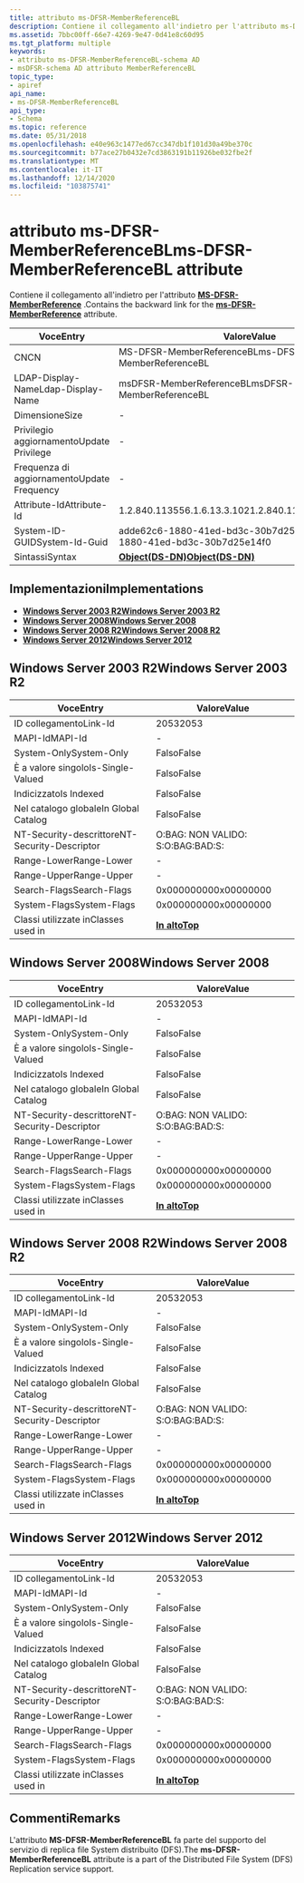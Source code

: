 ```yaml
---
title: attributo ms-DFSR-MemberReferenceBL
description: Contiene il collegamento all'indietro per l'attributo ms-DFSR-MemberReference.
ms.assetid: 7bbc00ff-66e7-4269-9e47-0d41e8c60d95
ms.tgt_platform: multiple
keywords:
- attributo ms-DFSR-MemberReferenceBL-schema AD
- msDFSR-schema AD attributo MemberReferenceBL
topic_type:
- apiref
api_name:
- ms-DFSR-MemberReferenceBL
api_type:
- Schema
ms.topic: reference
ms.date: 05/31/2018
ms.openlocfilehash: e40e963c1477ed67cc347db1f101d30a49be370c
ms.sourcegitcommit: b77ace27b0432e7cd3863191b11926be032fbe2f
ms.translationtype: MT
ms.contentlocale: it-IT
ms.lasthandoff: 12/14/2020
ms.locfileid: "103875741"
---
```

# <a name="ms-dfsr-memberreferencebl-attribute"></a><span data-ttu-id="f9779-105">attributo ms-DFSR-MemberReferenceBL</span><span class="sxs-lookup"><span data-stu-id="f9779-105">ms-DFSR-MemberReferenceBL attribute</span></span>

<span data-ttu-id="f9779-106">Contiene il collegamento all'indietro per l'attributo [**MS-DFSR-MemberReference**](a-msdfsr-memberreference.md) .</span><span class="sxs-lookup"><span data-stu-id="f9779-106">Contains the backward link for the [**ms-DFSR-MemberReference**](a-msdfsr-memberreference.md) attribute.</span></span>



| <span data-ttu-id="f9779-107">Voce</span><span class="sxs-lookup"><span data-stu-id="f9779-107">Entry</span></span> | <span data-ttu-id="f9779-108">Valore</span><span class="sxs-lookup"><span data-stu-id="f9779-108">Value</span></span> |
|-------------------|-----------------------------------------|
| <span data-ttu-id="f9779-109">CN</span><span class="sxs-lookup"><span data-stu-id="f9779-109">CN</span></span>                | <span data-ttu-id="f9779-110">MS-DFSR-MemberReferenceBL</span><span class="sxs-lookup"><span data-stu-id="f9779-110">ms-DFSR-MemberReferenceBL</span></span>               |
| <span data-ttu-id="f9779-111">LDAP-Display-Name</span><span class="sxs-lookup"><span data-stu-id="f9779-111">Ldap-Display-Name</span></span> | <span data-ttu-id="f9779-112">msDFSR-MemberReferenceBL</span><span class="sxs-lookup"><span data-stu-id="f9779-112">msDFSR-MemberReferenceBL</span></span>                |
| <span data-ttu-id="f9779-113">Dimensione</span><span class="sxs-lookup"><span data-stu-id="f9779-113">Size</span></span>              | \-                                      |
| <span data-ttu-id="f9779-114">Privilegio aggiornamento</span><span class="sxs-lookup"><span data-stu-id="f9779-114">Update Privilege</span></span>  | \-                                      |
| <span data-ttu-id="f9779-115">Frequenza di aggiornamento</span><span class="sxs-lookup"><span data-stu-id="f9779-115">Update Frequency</span></span>  | \-                                      |
| <span data-ttu-id="f9779-116">Attribute-Id</span><span class="sxs-lookup"><span data-stu-id="f9779-116">Attribute-Id</span></span>      | <span data-ttu-id="f9779-117">1.2.840.113556.1.6.13.3.102</span><span class="sxs-lookup"><span data-stu-id="f9779-117">1.2.840.113556.1.6.13.3.102</span></span>             |
| <span data-ttu-id="f9779-118">System-ID-GUID</span><span class="sxs-lookup"><span data-stu-id="f9779-118">System-Id-Guid</span></span>    | <span data-ttu-id="f9779-119">adde62c6-1880-41ed-bd3c-30b7d25e14f0</span><span class="sxs-lookup"><span data-stu-id="f9779-119">adde62c6-1880-41ed-bd3c-30b7d25e14f0</span></span>    |
| <span data-ttu-id="f9779-120">Sintassi</span><span class="sxs-lookup"><span data-stu-id="f9779-120">Syntax</span></span>            | [<span data-ttu-id="f9779-121">**Object(DS-DN)**</span><span class="sxs-lookup"><span data-stu-id="f9779-121">**Object(DS-DN)**</span></span>](s-object-ds-dn.md) |



## <a name="implementations"></a><span data-ttu-id="f9779-122">Implementazioni</span><span class="sxs-lookup"><span data-stu-id="f9779-122">Implementations</span></span>

-   [<span data-ttu-id="f9779-123">**Windows Server 2003 R2**</span><span class="sxs-lookup"><span data-stu-id="f9779-123">**Windows Server 2003 R2**</span></span>](#windows-server-2003-r2)
-   [<span data-ttu-id="f9779-124">**Windows Server 2008**</span><span class="sxs-lookup"><span data-stu-id="f9779-124">**Windows Server 2008**</span></span>](#windows-server-2008)
-   [<span data-ttu-id="f9779-125">**Windows Server 2008 R2**</span><span class="sxs-lookup"><span data-stu-id="f9779-125">**Windows Server 2008 R2**</span></span>](#windows-server-2008-r2)
-   [<span data-ttu-id="f9779-126">**Windows Server 2012**</span><span class="sxs-lookup"><span data-stu-id="f9779-126">**Windows Server 2012**</span></span>](#windows-server-2012)

## <a name="windows-server-2003-r2"></a><span data-ttu-id="f9779-127">Windows Server 2003 R2</span><span class="sxs-lookup"><span data-stu-id="f9779-127">Windows Server 2003 R2</span></span>



| <span data-ttu-id="f9779-128">Voce</span><span class="sxs-lookup"><span data-stu-id="f9779-128">Entry</span></span> | <span data-ttu-id="f9779-129">Valore</span><span class="sxs-lookup"><span data-stu-id="f9779-129">Value</span></span> |
|------------------------|---------------------------------|
| <span data-ttu-id="f9779-130">ID collegamento</span><span class="sxs-lookup"><span data-stu-id="f9779-130">Link-Id</span></span>                | <span data-ttu-id="f9779-131">2053</span><span class="sxs-lookup"><span data-stu-id="f9779-131">2053</span></span>                            |
| <span data-ttu-id="f9779-132">MAPI-Id</span><span class="sxs-lookup"><span data-stu-id="f9779-132">MAPI-Id</span></span>                | \-                              |
| <span data-ttu-id="f9779-133">System-Only</span><span class="sxs-lookup"><span data-stu-id="f9779-133">System-Only</span></span>            | <span data-ttu-id="f9779-134">Falso</span><span class="sxs-lookup"><span data-stu-id="f9779-134">False</span></span>                           |
| <span data-ttu-id="f9779-135">È a valore singolo</span><span class="sxs-lookup"><span data-stu-id="f9779-135">Is-Single-Valued</span></span>       | <span data-ttu-id="f9779-136">Falso</span><span class="sxs-lookup"><span data-stu-id="f9779-136">False</span></span>                           |
| <span data-ttu-id="f9779-137">Indicizzato</span><span class="sxs-lookup"><span data-stu-id="f9779-137">Is Indexed</span></span>             | <span data-ttu-id="f9779-138">Falso</span><span class="sxs-lookup"><span data-stu-id="f9779-138">False</span></span>                           |
| <span data-ttu-id="f9779-139">Nel catalogo globale</span><span class="sxs-lookup"><span data-stu-id="f9779-139">In Global Catalog</span></span>      | <span data-ttu-id="f9779-140">Falso</span><span class="sxs-lookup"><span data-stu-id="f9779-140">False</span></span>                           |
| <span data-ttu-id="f9779-141">NT-Security-descrittore</span><span class="sxs-lookup"><span data-stu-id="f9779-141">NT-Security-Descriptor</span></span> | <span data-ttu-id="f9779-142">O:BAG: NON VALIDO: S:</span><span class="sxs-lookup"><span data-stu-id="f9779-142">O:BAG:BAD:S:</span></span>                    |
| <span data-ttu-id="f9779-143">Range-Lower</span><span class="sxs-lookup"><span data-stu-id="f9779-143">Range-Lower</span></span>            | \-                              |
| <span data-ttu-id="f9779-144">Range-Upper</span><span class="sxs-lookup"><span data-stu-id="f9779-144">Range-Upper</span></span>            | \-                              |
| <span data-ttu-id="f9779-145">Search-Flags</span><span class="sxs-lookup"><span data-stu-id="f9779-145">Search-Flags</span></span>           | <span data-ttu-id="f9779-146">0x00000000</span><span class="sxs-lookup"><span data-stu-id="f9779-146">0x00000000</span></span>                      |
| <span data-ttu-id="f9779-147">System-Flags</span><span class="sxs-lookup"><span data-stu-id="f9779-147">System-Flags</span></span>           | <span data-ttu-id="f9779-148">0x00000000</span><span class="sxs-lookup"><span data-stu-id="f9779-148">0x00000000</span></span>                      |
| <span data-ttu-id="f9779-149">Classi utilizzate in</span><span class="sxs-lookup"><span data-stu-id="f9779-149">Classes used in</span></span>        | [<span data-ttu-id="f9779-150">**In alto**</span><span class="sxs-lookup"><span data-stu-id="f9779-150">**Top**</span></span>](c-top.md)<br/> |



## <a name="windows-server-2008"></a><span data-ttu-id="f9779-151">Windows Server 2008</span><span class="sxs-lookup"><span data-stu-id="f9779-151">Windows Server 2008</span></span>



| <span data-ttu-id="f9779-152">Voce</span><span class="sxs-lookup"><span data-stu-id="f9779-152">Entry</span></span> | <span data-ttu-id="f9779-153">Valore</span><span class="sxs-lookup"><span data-stu-id="f9779-153">Value</span></span> |
|------------------------|---------------------------------|
| <span data-ttu-id="f9779-154">ID collegamento</span><span class="sxs-lookup"><span data-stu-id="f9779-154">Link-Id</span></span>                | <span data-ttu-id="f9779-155">2053</span><span class="sxs-lookup"><span data-stu-id="f9779-155">2053</span></span>                            |
| <span data-ttu-id="f9779-156">MAPI-Id</span><span class="sxs-lookup"><span data-stu-id="f9779-156">MAPI-Id</span></span>                | \-                              |
| <span data-ttu-id="f9779-157">System-Only</span><span class="sxs-lookup"><span data-stu-id="f9779-157">System-Only</span></span>            | <span data-ttu-id="f9779-158">Falso</span><span class="sxs-lookup"><span data-stu-id="f9779-158">False</span></span>                           |
| <span data-ttu-id="f9779-159">È a valore singolo</span><span class="sxs-lookup"><span data-stu-id="f9779-159">Is-Single-Valued</span></span>       | <span data-ttu-id="f9779-160">Falso</span><span class="sxs-lookup"><span data-stu-id="f9779-160">False</span></span>                           |
| <span data-ttu-id="f9779-161">Indicizzato</span><span class="sxs-lookup"><span data-stu-id="f9779-161">Is Indexed</span></span>             | <span data-ttu-id="f9779-162">Falso</span><span class="sxs-lookup"><span data-stu-id="f9779-162">False</span></span>                           |
| <span data-ttu-id="f9779-163">Nel catalogo globale</span><span class="sxs-lookup"><span data-stu-id="f9779-163">In Global Catalog</span></span>      | <span data-ttu-id="f9779-164">Falso</span><span class="sxs-lookup"><span data-stu-id="f9779-164">False</span></span>                           |
| <span data-ttu-id="f9779-165">NT-Security-descrittore</span><span class="sxs-lookup"><span data-stu-id="f9779-165">NT-Security-Descriptor</span></span> | <span data-ttu-id="f9779-166">O:BAG: NON VALIDO: S:</span><span class="sxs-lookup"><span data-stu-id="f9779-166">O:BAG:BAD:S:</span></span>                    |
| <span data-ttu-id="f9779-167">Range-Lower</span><span class="sxs-lookup"><span data-stu-id="f9779-167">Range-Lower</span></span>            | \-                              |
| <span data-ttu-id="f9779-168">Range-Upper</span><span class="sxs-lookup"><span data-stu-id="f9779-168">Range-Upper</span></span>            | \-                              |
| <span data-ttu-id="f9779-169">Search-Flags</span><span class="sxs-lookup"><span data-stu-id="f9779-169">Search-Flags</span></span>           | <span data-ttu-id="f9779-170">0x00000000</span><span class="sxs-lookup"><span data-stu-id="f9779-170">0x00000000</span></span>                      |
| <span data-ttu-id="f9779-171">System-Flags</span><span class="sxs-lookup"><span data-stu-id="f9779-171">System-Flags</span></span>           | <span data-ttu-id="f9779-172">0x00000000</span><span class="sxs-lookup"><span data-stu-id="f9779-172">0x00000000</span></span>                      |
| <span data-ttu-id="f9779-173">Classi utilizzate in</span><span class="sxs-lookup"><span data-stu-id="f9779-173">Classes used in</span></span>        | [<span data-ttu-id="f9779-174">**In alto**</span><span class="sxs-lookup"><span data-stu-id="f9779-174">**Top**</span></span>](c-top.md)<br/> |



## <a name="windows-server-2008-r2"></a><span data-ttu-id="f9779-175">Windows Server 2008 R2</span><span class="sxs-lookup"><span data-stu-id="f9779-175">Windows Server 2008 R2</span></span>



| <span data-ttu-id="f9779-176">Voce</span><span class="sxs-lookup"><span data-stu-id="f9779-176">Entry</span></span> | <span data-ttu-id="f9779-177">Valore</span><span class="sxs-lookup"><span data-stu-id="f9779-177">Value</span></span> |
|------------------------|---------------------------------|
| <span data-ttu-id="f9779-178">ID collegamento</span><span class="sxs-lookup"><span data-stu-id="f9779-178">Link-Id</span></span>                | <span data-ttu-id="f9779-179">2053</span><span class="sxs-lookup"><span data-stu-id="f9779-179">2053</span></span>                            |
| <span data-ttu-id="f9779-180">MAPI-Id</span><span class="sxs-lookup"><span data-stu-id="f9779-180">MAPI-Id</span></span>                | \-                              |
| <span data-ttu-id="f9779-181">System-Only</span><span class="sxs-lookup"><span data-stu-id="f9779-181">System-Only</span></span>            | <span data-ttu-id="f9779-182">Falso</span><span class="sxs-lookup"><span data-stu-id="f9779-182">False</span></span>                           |
| <span data-ttu-id="f9779-183">È a valore singolo</span><span class="sxs-lookup"><span data-stu-id="f9779-183">Is-Single-Valued</span></span>       | <span data-ttu-id="f9779-184">Falso</span><span class="sxs-lookup"><span data-stu-id="f9779-184">False</span></span>                           |
| <span data-ttu-id="f9779-185">Indicizzato</span><span class="sxs-lookup"><span data-stu-id="f9779-185">Is Indexed</span></span>             | <span data-ttu-id="f9779-186">Falso</span><span class="sxs-lookup"><span data-stu-id="f9779-186">False</span></span>                           |
| <span data-ttu-id="f9779-187">Nel catalogo globale</span><span class="sxs-lookup"><span data-stu-id="f9779-187">In Global Catalog</span></span>      | <span data-ttu-id="f9779-188">Falso</span><span class="sxs-lookup"><span data-stu-id="f9779-188">False</span></span>                           |
| <span data-ttu-id="f9779-189">NT-Security-descrittore</span><span class="sxs-lookup"><span data-stu-id="f9779-189">NT-Security-Descriptor</span></span> | <span data-ttu-id="f9779-190">O:BAG: NON VALIDO: S:</span><span class="sxs-lookup"><span data-stu-id="f9779-190">O:BAG:BAD:S:</span></span>                    |
| <span data-ttu-id="f9779-191">Range-Lower</span><span class="sxs-lookup"><span data-stu-id="f9779-191">Range-Lower</span></span>            | \-                              |
| <span data-ttu-id="f9779-192">Range-Upper</span><span class="sxs-lookup"><span data-stu-id="f9779-192">Range-Upper</span></span>            | \-                              |
| <span data-ttu-id="f9779-193">Search-Flags</span><span class="sxs-lookup"><span data-stu-id="f9779-193">Search-Flags</span></span>           | <span data-ttu-id="f9779-194">0x00000000</span><span class="sxs-lookup"><span data-stu-id="f9779-194">0x00000000</span></span>                      |
| <span data-ttu-id="f9779-195">System-Flags</span><span class="sxs-lookup"><span data-stu-id="f9779-195">System-Flags</span></span>           | <span data-ttu-id="f9779-196">0x00000000</span><span class="sxs-lookup"><span data-stu-id="f9779-196">0x00000000</span></span>                      |
| <span data-ttu-id="f9779-197">Classi utilizzate in</span><span class="sxs-lookup"><span data-stu-id="f9779-197">Classes used in</span></span>        | [<span data-ttu-id="f9779-198">**In alto**</span><span class="sxs-lookup"><span data-stu-id="f9779-198">**Top**</span></span>](c-top.md)<br/> |



## <a name="windows-server-2012"></a><span data-ttu-id="f9779-199">Windows Server 2012</span><span class="sxs-lookup"><span data-stu-id="f9779-199">Windows Server 2012</span></span>



| <span data-ttu-id="f9779-200">Voce</span><span class="sxs-lookup"><span data-stu-id="f9779-200">Entry</span></span> | <span data-ttu-id="f9779-201">Valore</span><span class="sxs-lookup"><span data-stu-id="f9779-201">Value</span></span> |
|------------------------|---------------------------------|
| <span data-ttu-id="f9779-202">ID collegamento</span><span class="sxs-lookup"><span data-stu-id="f9779-202">Link-Id</span></span>                | <span data-ttu-id="f9779-203">2053</span><span class="sxs-lookup"><span data-stu-id="f9779-203">2053</span></span>                            |
| <span data-ttu-id="f9779-204">MAPI-Id</span><span class="sxs-lookup"><span data-stu-id="f9779-204">MAPI-Id</span></span>                | \-                              |
| <span data-ttu-id="f9779-205">System-Only</span><span class="sxs-lookup"><span data-stu-id="f9779-205">System-Only</span></span>            | <span data-ttu-id="f9779-206">Falso</span><span class="sxs-lookup"><span data-stu-id="f9779-206">False</span></span>                           |
| <span data-ttu-id="f9779-207">È a valore singolo</span><span class="sxs-lookup"><span data-stu-id="f9779-207">Is-Single-Valued</span></span>       | <span data-ttu-id="f9779-208">Falso</span><span class="sxs-lookup"><span data-stu-id="f9779-208">False</span></span>                           |
| <span data-ttu-id="f9779-209">Indicizzato</span><span class="sxs-lookup"><span data-stu-id="f9779-209">Is Indexed</span></span>             | <span data-ttu-id="f9779-210">Falso</span><span class="sxs-lookup"><span data-stu-id="f9779-210">False</span></span>                           |
| <span data-ttu-id="f9779-211">Nel catalogo globale</span><span class="sxs-lookup"><span data-stu-id="f9779-211">In Global Catalog</span></span>      | <span data-ttu-id="f9779-212">Falso</span><span class="sxs-lookup"><span data-stu-id="f9779-212">False</span></span>                           |
| <span data-ttu-id="f9779-213">NT-Security-descrittore</span><span class="sxs-lookup"><span data-stu-id="f9779-213">NT-Security-Descriptor</span></span> | <span data-ttu-id="f9779-214">O:BAG: NON VALIDO: S:</span><span class="sxs-lookup"><span data-stu-id="f9779-214">O:BAG:BAD:S:</span></span>                    |
| <span data-ttu-id="f9779-215">Range-Lower</span><span class="sxs-lookup"><span data-stu-id="f9779-215">Range-Lower</span></span>            | \-                              |
| <span data-ttu-id="f9779-216">Range-Upper</span><span class="sxs-lookup"><span data-stu-id="f9779-216">Range-Upper</span></span>            | \-                              |
| <span data-ttu-id="f9779-217">Search-Flags</span><span class="sxs-lookup"><span data-stu-id="f9779-217">Search-Flags</span></span>           | <span data-ttu-id="f9779-218">0x00000000</span><span class="sxs-lookup"><span data-stu-id="f9779-218">0x00000000</span></span>                      |
| <span data-ttu-id="f9779-219">System-Flags</span><span class="sxs-lookup"><span data-stu-id="f9779-219">System-Flags</span></span>           | <span data-ttu-id="f9779-220">0x00000000</span><span class="sxs-lookup"><span data-stu-id="f9779-220">0x00000000</span></span>                      |
| <span data-ttu-id="f9779-221">Classi utilizzate in</span><span class="sxs-lookup"><span data-stu-id="f9779-221">Classes used in</span></span>        | [<span data-ttu-id="f9779-222">**In alto**</span><span class="sxs-lookup"><span data-stu-id="f9779-222">**Top**</span></span>](c-top.md)<br/> |



## <a name="remarks"></a><span data-ttu-id="f9779-223">Commenti</span><span class="sxs-lookup"><span data-stu-id="f9779-223">Remarks</span></span>

<span data-ttu-id="f9779-224">L'attributo **MS-DFSR-MemberReferenceBL** fa parte del supporto del servizio di replica file System distribuito (DFS).</span><span class="sxs-lookup"><span data-stu-id="f9779-224">The **ms-DFSR-MemberReferenceBL** attribute is a part of the Distributed File System (DFS) Replication service support.</span></span>

 

 





